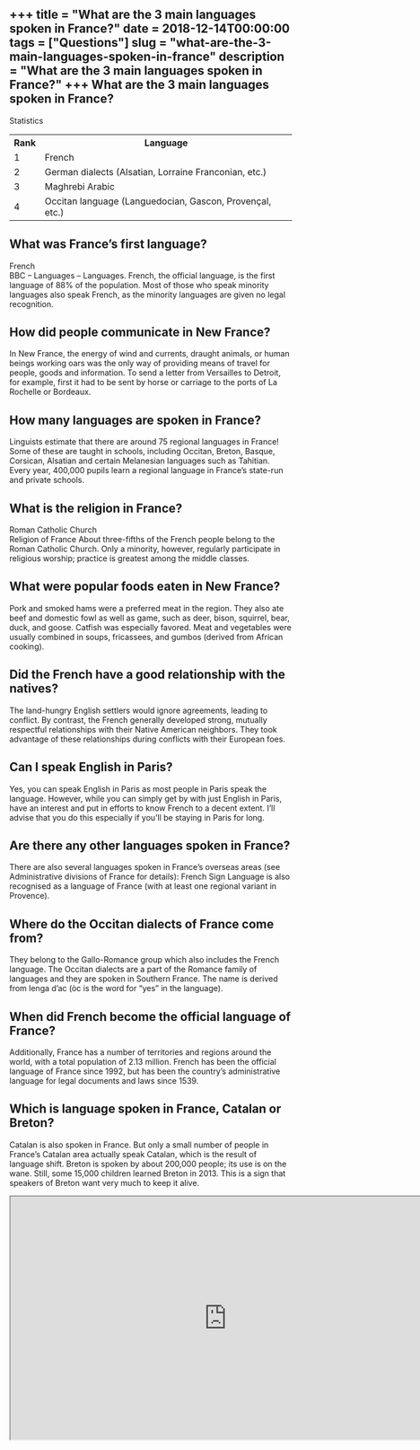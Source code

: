 +++
title = "What are the 3 main languages spoken in France?"
date = 2018-12-14T00:00:00
tags = ["Questions"]
slug = "what-are-the-3-main-languages-spoken-in-france"
description = "What are the 3 main languages spoken in France?"
+++
What are the 3 main languages spoken in France?
-----------------------------------------------

Statistics

<table><tr><th>Rank</th><th>Language</th></tr><tr><td>1</td><td>French</td></tr><tr><td>2</td><td>German dialects (Alsatian, Lorraine Franconian, etc.)</td></tr><tr><td>3</td><td>Maghrebi Arabic</td></tr><tr><td>4</td><td>Occitan language (Languedocian, Gascon, Provençal, etc.)</td></tr></table>

What was France’s first language?
---------------------------------

French  
BBC – Languages – Languages. French, the official language, is the first language of 88% of the population. Most of those who speak minority languages also speak French, as the minority languages are given no legal recognition.

How did people communicate in New France?
-----------------------------------------

In New France, the energy of wind and currents, draught animals, or human beings working oars was the only way of providing means of travel for people, goods and information. To send a letter from Versailles to Detroit, for example, first it had to be sent by horse or carriage to the ports of La Rochelle or Bordeaux.

How many languages are spoken in France?
----------------------------------------

Linguists estimate that there are around 75 regional languages in France! Some of these are taught in schools, including Occitan, Breton, Basque, Corsican, Alsatian and certain Melanesian languages such as Tahitian. Every year, 400,000 pupils learn a regional language in France’s state-run and private schools.

What is the religion in France?
-------------------------------

Roman Catholic Church  
Religion of France About three-fifths of the French people belong to the Roman Catholic Church. Only a minority, however, regularly participate in religious worship; practice is greatest among the middle classes.

What were popular foods eaten in New France?
--------------------------------------------

Pork and smoked hams were a preferred meat in the region. They also ate beef and domestic fowl as well as game, such as deer, bison, squirrel, bear, duck, and goose. Catfish was especially favored. Meat and vegetables were usually combined in soups, fricassees, and gumbos (derived from African cooking).

Did the French have a good relationship with the natives?
---------------------------------------------------------

The land-hungry English settlers would ignore agreements, leading to conflict. By contrast, the French generally developed strong, mutually respectful relationships with their Native American neighbors. They took advantage of these relationships during conflicts with their European foes.

Can I speak English in Paris?
-----------------------------

Yes, you can speak English in Paris as most people in Paris speak the language. However, while you can simply get by with just English in Paris, have an interest and put in efforts to know French to a decent extent. I’ll advise that you do this especially if you’ll be staying in Paris for long.

Are there any other languages spoken in France?
-----------------------------------------------

There are also several languages spoken in France’s overseas areas (see Administrative divisions of France for details): French Sign Language is also recognised as a language of France (with at least one regional variant in Provence).

Where do the Occitan dialects of France come from?
--------------------------------------------------

They belong to the Gallo-Romance group which also includes the French language. The Occitan dialects are a part of the Romance family of languages and they are spoken in Southern France. The name is derived from lenga d’ac (òc is the word for “yes” in the language).

When did French become the official language of France?
-------------------------------------------------------

Additionally, France has a number of territories and regions around the world, with a total population of 2.13 million. French has been the official language of France since 1992, but has been the country’s administrative language for legal documents and laws since 1539.

Which is language spoken in France, Catalan or Breton?
------------------------------------------------------

Catalan is also spoken in France. But only a small number of people in France’s Catalan area actually speak Catalan, which is the result of language shift. Breton is spoken by about 200,000 people; its use is on the wane. Still, some 15,000 children learned Breton in 2013. This is a sign that speakers of Breton want very much to keep it alive.

<iframe allow="accelerometer; autoplay; clipboard-write; encrypted-media; gyroscope; picture-in-picture" allowfullscreen="" class="__youtube_prefs__  epyt-is-override  no-lazyload" data-no-lazy="1" data-origheight="433" data-origwidth="770" data-skipgform_ajax_framebjll="" height="433" id="_ytid_62190" loading="lazy" src="https://www.youtube.com/embed/vQ6oSMVRj40?enablejsapi=1&autoplay=0&cc_load_policy=0&cc_lang_pref=&iv_load_policy=1&loop=0&modestbranding=0&rel=1&fs=1&playsinline=0&autohide=2&theme=dark&color=red&controls=1&" title="YouTube player" width="770"></iframe>